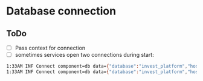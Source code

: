 # Database connection

## ToDo
- [ ] Pass context for connection
- [ ] sometimes services open two connections during start:
```bash
1:33AM INF Connect component=db data={"database":"invest_platform","host":"127.0.0.1","pid":858,"port":5432,"time":5564173} severity=INFO
1:33AM INF Connect component=db data={"database":"invest_platform","host":"127.0.0.1","pid":858,"port":5432,"time":5564273} severity=INFO
```
